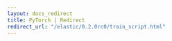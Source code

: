 ```yaml
---
layout: docs_redirect
title: PyTorch | Redirect
redirect_url: "/elastic/0.2.0rc0/train_script.html"
---
```

